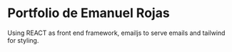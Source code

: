 # Portfolio de Emanuel Rojas

Using REACT as front end framework, emailjs to serve emails and tailwind for styling.

